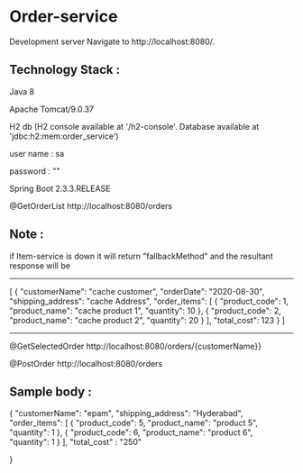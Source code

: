 # Order-service

Development server Navigate to http://localhost:8080/.

Technology Stack :
-----------------

Java 8

Apache Tomcat/9.0.37

H2 db (H2 console available at '/h2-console'. Database available at 'jdbc:h2:mem:order_service')

user name : sa

password : ""

Spring Boot 2.3.3.RELEASE

@GetOrderList
http://localhost:8080/orders

Note :
------
if Item-service is down it will return "fallbackMethod" and the resultant response will be

--------------------------------
[
    {
        "customerName": "cache customer",
        "orderDate": "2020-08-30",
        "shipping_address": "cache Address",
        "order_items": [
            {
                "product_code": 1,
                "product_name": "cache product 1",
                "quantity": 10
            },
            {
                "product_code": 2,
                "product_name": "cache product 2",
                "quantity": 20
            }
        ],
        "total_cost": 123
    }
]

------------------------------------------------
 

@GetSelectedOrder
http://localhost:8080/orders/{customerName}}

@PostOrder 
http://localhost:8080/orders

Sample body :
------------
{
        "customerName": "epam",
        "shipping_address": "Hyderabad",
        "order_items": [
							{
								"product_code": 5,
								"product_name": "product 5",
								"quantity": 1
							},
							{
								"product_code": 6,
								"product_name": "product 6",
								"quantity": 1
							}
						],
		"total_cost" : "250"
	
}




